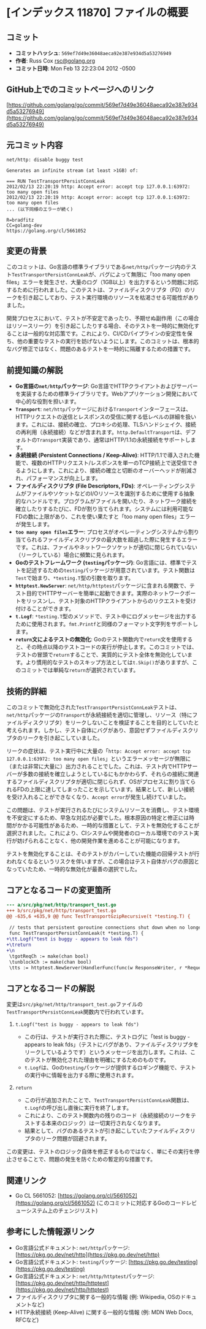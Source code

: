 # [インデックス 11870] ファイルの概要

## コミット

- **コミットハッシュ**: `569ef7d49e36048aeca92e387e934d5a53276949`
- **作者**: Russ Cox <rsc@golang.org>
- **コミット日時**: Mon Feb 13 22:23:04 2012 -0500

## GitHub上でのコミットページへのリンク

[https://github.com/golang/go/commit/569ef7d49e36048aeca92e387e934d5a53276949](https://github.com/golang/go/commit/569ef7d49e36048aeca92e387e934d5a53276949)

## 元コミット内容

```
net/http: disable buggy test

Generates an infinite stream (at least >1GB) of:

=== RUN TestTransportPersistConnLeak
2012/02/13 22:20:19 http: Accept error: accept tcp 127.0.0.1:63972:
too many open files
2012/02/13 22:20:19 http: Accept error: accept tcp 127.0.0.1:63972:
too many open files
... (以下同様のエラーが続く)

R=bradfitz
CC=golang-dev
https://golang.org/cl/5661052
```

## 変更の背景

このコミットは、Go言語の標準ライブラリである`net/http`パッケージ内のテスト`TestTransportPersistConnLeak`が、バグによって無限に「too many open files」エラーを発生させ、大量のログ（1GB以上）を出力するという問題に対応するために行われました。このテストは、ファイルディスクリプタ（FD）のリークを引き起こしており、テスト実行環境のリソースを枯渇させる可能性がありました。

開発プロセスにおいて、テストが不安定であったり、予期せぬ副作用（この場合はリソースリーク）を引き起こしたりする場合、そのテストを一時的に無効化することは一般的な対応策です。これにより、CI/CDパイプラインの安定性を保ち、他の重要なテストの実行を妨げないようにします。このコミットは、根本的なバグ修正ではなく、問題のあるテストを一時的に隔離するための措置です。

## 前提知識の解説

*   **Go言語の`net/http`パッケージ**: Go言語でHTTPクライアントおよびサーバーを実装するための標準ライブラリです。Webアプリケーション開発において中心的な役割を担います。
*   **`Transport`**: `net/http`パッケージにおける`Transport`インターフェースは、HTTPリクエストの送信とレスポンスの受信に関する低レベルの詳細を扱います。これには、接続の確立、プロキシの処理、TLSハンドシェイク、接続の再利用（永続接続）などが含まれます。`http.DefaultTransport`は、デフォルトの`Transport`実装であり、通常はHTTP/1.1の永続接続をサポートします。
*   **永続接続 (Persistent Connections / Keep-Alive)**: HTTP/1.1で導入された機能で、複数のHTTPリクエスト/レスポンスを単一のTCP接続上で送受信できるようにします。これにより、接続の確立と切断のオーバーヘッドが削減され、パフォーマンスが向上します。
*   **ファイルディスクリプタ (File Descriptors, FDs)**: オペレーティングシステムがファイルやソケットなどのI/Oリソースを識別するために使用する抽象的なハンドルです。プログラムがファイルを開いたり、ネットワーク接続を確立したりするたびに、FDが割り当てられます。システムには利用可能なFDの数に上限があり、これを使い果たすと「too many open files」エラーが発生します。
*   **`too many open files`エラー**: プロセスがオペレーティングシステムから割り当てられるファイルディスクリプタの最大数を超過した際に発生するエラーです。これは、ファイルやネットワークソケットが適切に閉じられていない（リークしている）場合に頻繁に見られます。
*   **Goのテストフレームワーク (`testing`パッケージ)**: Go言語には、標準でテストを記述するための`testing`パッケージが用意されています。テスト関数は`Test`で始まり、`*testing.T`型の引数を取ります。
*   **`httptest.NewServer`**: `net/http/httptest`パッケージに含まれる関数で、テスト目的でHTTPサーバーを簡単に起動できます。実際のネットワークポートをリッスンし、テスト対象のHTTPクライアントからのリクエストを受け付けることができます。
*   **`t.Logf`**: `*testing.T`型のメソッドで、テスト中にログメッセージを出力するために使用されます。`fmt.Printf`と同様のフォーマット文字列をサポートします。
*   **`return`文によるテストの無効化**: Goのテスト関数内で`return`文を使用すると、その時点以降のテストコードの実行が停止します。このコミットでは、テストの冒頭で`return`することで、実質的にテスト全体を無効化しています。より慣用的なテストのスキップ方法としては`t.Skip()`がありますが、このコミットでは単純な`return`が選択されています。

## 技術的詳細

このコミットで無効化された`TestTransportPersistConnLeak`テストは、`net/http`パッケージの`Transport`が永続接続を適切に管理し、リソース（特にファイルディスクリプタ）をリークしないことを検証することを目的としていたと考えられます。しかし、テスト自体にバグがあり、意図せずファイルディスクリプタのリークを引き起こしていました。

リークの症状は、テスト実行中に大量の「`http: Accept error: accept tcp 127.0.0.1:63972: too many open files`」というエラーメッセージが無限に（または非常に大量に）出力されることでした。これは、テスト内でHTTPサーバーが多数の接続を確立しようとしているにもかかわらず、それらの接続に関連するファイルディスクリプタが適切に閉じられず、OSがプロセスに割り当てられるFDの上限に達してしまったことを示しています。結果として、新しい接続を受け入れることができなくなり、`Accept error`が発生し続けていました。

この問題は、テストが実行されるたびにシステムリソースを消費し、テスト環境を不安定にするため、早急な対応が必要でした。根本原因の特定と修正には時間がかかる可能性があるため、一時的な措置として、テストを無効化することが選択されました。これにより、CIシステムや開発者のローカル環境でのテスト実行が妨げられることなく、他の開発作業を進めることが可能になります。

テストを無効化することは、そのテストがカバーしていた機能の回帰テストが行われなくなるというリスクを伴いますが、この場合はテスト自体がバグの原因となっていたため、一時的な無効化が最善の選択でした。

## コアとなるコードの変更箇所

```diff
--- a/src/pkg/net/http/transport_test.go
+++ b/src/pkg/net/http/transport_test.go
@@ -635,6 +635,9 @@ func TestTransportGzipRecursive(t *testing.T) {
 
 // tests that persistent goroutine connections shut down when no longer desired.
 func TestTransportPersistConnLeak(t *testing.T) {
+\tt.Logf("test is buggy - appears to leak fds")
+\treturn
+\n
 \tgotReqCh := make(chan bool)
 \tunblockCh := make(chan bool)
 \tts := httptest.NewServer(HandlerFunc(func(w ResponseWriter, r *Request) {
```

## コアとなるコードの解説

変更は`src/pkg/net/http/transport_test.go`ファイルの`TestTransportPersistConnLeak`関数内で行われています。

1.  `t.Logf("test is buggy - appears to leak fds")`
    *   この行は、テストが実行された際に、テストログに「test is buggy - appears to leak fds」（テストにバグがあり、ファイルディスクリプタをリークしているようです）というメッセージを出力します。これは、このテストが無効化された理由を明確にするためのものです。
    *   `t.Logf`は、Goの`testing`パッケージが提供するロギング機能で、テストの実行中に情報を出力する際に使用されます。

2.  `return`
    *   この行が追加されたことで、`TestTransportPersistConnLeak`関数は、`t.Logf`の呼び出し直後に実行を終了します。
    *   これにより、このテスト関数内の残りのコード（永続接続のリークをテストする本来のロジック）は一切実行されなくなります。
    *   結果として、バグのあるテストが引き起こしていたファイルディスクリプタのリーク問題が回避されます。

この変更は、テストのロジック自体を修正するものではなく、単にその実行を停止させることで、問題の発生を防ぐための暫定的な措置です。

## 関連リンク

*   Go CL 5661052: [https://golang.org/cl/5661052](https://golang.org/cl/5661052) (このコミットに対応するGoのコードレビューシステム上のチェンジリスト)

## 参考にした情報源リンク

*   Go言語公式ドキュメント: `net/http`パッケージ: [https://pkg.go.dev/net/http](https://pkg.go.dev/net/http)
*   Go言語公式ドキュメント: `testing`パッケージ: [https://pkg.go.dev/testing](https://pkg.go.dev/testing)
*   Go言語公式ドキュメント: `net/http/httptest`パッケージ: [https://pkg.go.dev/net/http/httptest](https://pkg.go.dev/net/http/httptest)
*   ファイルディスクリプタに関する一般的な情報 (例: Wikipedia, OSのドキュメントなど)
*   HTTP永続接続 (Keep-Alive) に関する一般的な情報 (例: MDN Web Docs, RFCなど)
